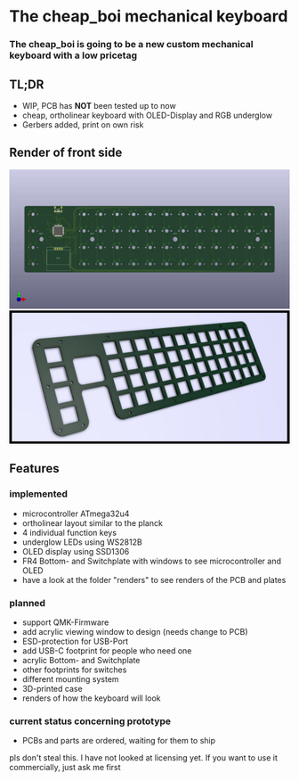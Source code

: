 # The cheap_boi mechanical keyboard
### The cheap_boi is going to be a new custom mechanical keyboard with a low pricetag
## TL;DR
- WIP, PCB has **NOT** been tested up to now 
- cheap, ortholinear keyboard with  OLED-Display and RGB underglow
- Gerbers added, print on own risk
## Render of front side
![render of front side](https://github.com/MangoIV/cheap_boi/blob/master/renders/pcb_front.jpg "render of front side")
![render of front side](https://github.com/MangoIV/cheap_boi/blob/master/renders/plate_front.jpg "render of the plate")
## Features
### implemented
- microcontroller ATmega32u4
- ortholinear layout similar to the planck
- 4 individual function keys 
- underglow LEDs using WS2812B
- OLED display using SSD1306
- FR4 Bottom- and Switchplate with windows to see microcontroller and OLED
- have a look at the folder "renders" to see renders of the PCB and plates
### planned
- support QMK-Firmware
- add acrylic viewing window to design (needs change to PCB)
- ESD-protection for USB-Port
- add USB-C footprint for people who need one
- acrylic Bottom- and Switchplate
- other footprints for switches
- different mounting system 
- 3D-printed case
- renders of how the keyboard will look
### current status concerning prototype
- PCBs and parts are ordered, waiting for them to ship 

pls don't steal this. I have not looked at licensing yet. If you want to use it commercially, just ask me first 
